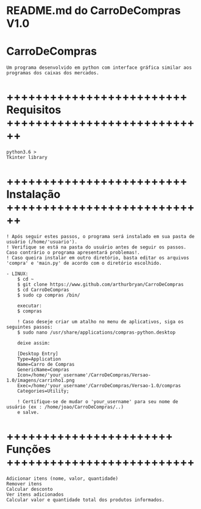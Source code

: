 # README.md do CarroDeCompras  V1.0

# CarroDeCompras
    Um programa desenvolvido em python com interface gráfica similar aos programas dos caixas dos mercados.

# +++++++++++++++++++++++++ Requisitos ++++++++++++++++++++++++++++
    python3.6 >
    Tkinter library

# +++++++++++++++++++++++++ Instalação ++++++++++++++++++++++++++++
    ! Após seguir estes passos, o programa será instalado em sua pasta de usuário (/home/'usuario').
    ! Verifique se está na pasta do usuário antes de seguir os passos. Caso contrário o programa apresentará problemas!.
    ! Caso queira instalar em outro diretório, basta editar os arquivos 'compra' e 'main.py' de acordo com o diretório escolhido.
   
    - LINUX:
        $ cd ~
        $ git clone https://www.github.com/arthurbryan/CarroDeCompras
        $ cd CarroDeCompras
        $ sudo cp compras /bin/
    
        executar:
        $ compras
    
        ! Caso deseje criar um atalho no menu de aplicativos, siga os seguintes passos:
        $ sudo nano /usr/share/applications/compras-python.desktop

        deixe assim:

        [Desktop Entry]
        Type=Application
        Name=Carro de Compras
        GenericName=Compras     
        Icon=/home/'your_username'/CarroDeCompras/Versao-1.0/imagens/carrinho1.png             
        Exec=/home/'your_username'/CarroDeCompras/Versao-1.0/compras
        Categories=Utility;

        ! Certifique-se de mudar o 'your_username' para seu nome de usuário (ex : /home/joao/CarroDeCompras/..)
        e salve.
   
# +++++++++++++++++++++++ Funções ++++++++++++++++++++++++++
    Adicionar itens (nome, valor, quantidade)
    Remover itens
    Calcular desconto
    Ver itens adicionados
    Calcular valor e quantidade total dos produtos informados.
